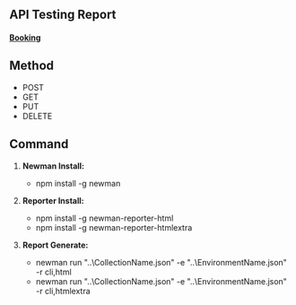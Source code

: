 ## API Testing Report

#### [Booking](https://mahmud-restfulbooker.netlify.app/)

## Method

- POST
- GET
- PUT
- DELETE

## Command

1. **Newman Install:**

   - npm install -g newman

2. **Reporter Install:**

   - npm install -g newman-reporter-html
   - npm install -g newman-reporter-htmlextra

3. **Report Generate:**
   - newman run "..\CollectionName.json" -e "..\EnvironmentName.json" -r cli,html
   - newman run "..\CollectionName.json" -e "..\EnvironmentName.json" -r cli,htmlextra
